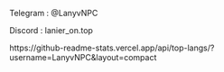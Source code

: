 <p>Telegram : @LanyvNPC</p>
<p>Discord : lanier_on.top</p>
https://github-readme-stats.vercel.app/api/top-langs/?username=LanyvNPC&layout=compact
